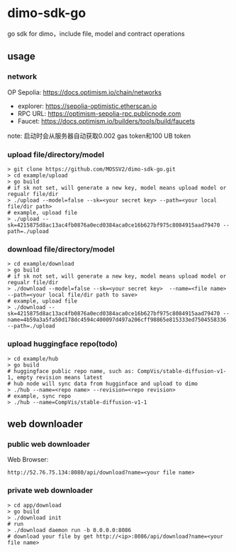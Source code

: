 # dimo-sdk-go
go sdk for dimo，include file, model and contract operations

## usage 

### network

OP Sepolia: https://docs.optimism.io/chain/networks

+ explorer: https://sepolia-optimistic.etherscan.io
+ RPC URL: https://optimism-sepolia-rpc.publicnode.com
+ Faucet: https://docs.optimism.io/builders/tools/build/faucets 

note: 启动时会从服务器自动获取0.002 gas token和100 UB token

### upload file/directory/model

```shell
> git clone https://github.com/MOSSV2/dimo-sdk-go.git
> cd example/upload
> go build
# if sk not set, will generate a new key, model means upload model or regualr file/dir
> ./upload --model=false --sk=<your secret key> --path=<your local file/dir path>
# example, upload file
> ./upload --sk=4215875d8ac13ac4fb0876a0ecd0384aca0ce16b627bf975c8084915aad79470 --path=./upload
```

### download file/directory/model

```shell
> cd example/download
> go build
# if sk not set, will generate a new key, model means upload model or regualr file/dir
> ./download --model=false --sk=<your secret key>  --name=<file name> --path=<your local file/dir path to save>
# example, upload file
> ./download --sk=4215875d8ac13ac4fb0876a0ecd0384aca0ce16b627bf975c8084915aad79470 --name=4b59a3a5fa50d178dc4594c400097d497a206cff98865e815333ed7504558336 --path=./upload
```

### upload huggingface repo(todo)

```shell
> cd example/hub
> go build
# huggingface public repo name, such as: CompVis/stable-diffusion-v1-1, empty revision means latest
# hub node will sync data from hugginface and upload to dimo
> ./hub --name=<repo name> --revision=<repo revision>
# example, sync repo
> ./hub --name=CompVis/stable-diffusion-v1-1
```

## web downloader

### public web downloader

Web Browser: 

```
http://52.76.75.134:8080/api/download?name=<your file name>
```


### private web downloader

```shell
> cd app/download
> go build
> ./download init
# run
> ./download daemon run -b 0.0.0.0:8086
# download your file by get http://<ip>:8086/api/download?name=<your file name> 
```